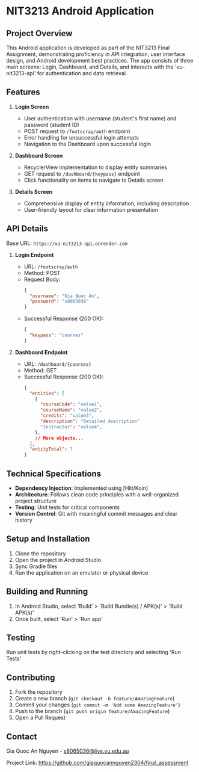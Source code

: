 # NIT3213 Android Application

## Project Overview

This Android application is developed as part of the NIT3213 Final Assignment, demonstrating proficiency in API integration, user interface design, and Android development best practices. The app consists of three main screens: Login, Dashboard, and Details, and interacts with the 'vu-nit3213-api' for authentication and data retrieval.

## Features

1. **Login Screen**
   - User authentication with username (student's first name) and password (student ID)
   - POST request to `/footscray/auth` endpoint
   - Error handling for unsuccessful login attempts
   - Navigation to the Dashboard upon successful login

2. **Dashboard Screen**
   - RecyclerView implementation to display entity summaries
   - GET request to `/dashboard/{keypass}` endpoint
   - Click functionality on items to navigate to Details screen

3. **Details Screen**
   - Comprehensive display of entity information, including description
   - User-friendly layout for clear information presentation

## API Details

Base URL: `https://vu-nit3213-api.onrender.com`

1. **Login Endpoint**
   - URL: `/footscray/auth`
   - Method: POST
   - Request Body: 
     ```json
     {
       "username": "Gia Quoc An",
       "password": "s8065036"
     }
     ```
   - Successful Response (200 OK):
     ```json
     {
       "keypass": "courses"
     }
     ```

2. **Dashboard Endpoint**
   - URL: `/dashboard/{courses}`
   - Method: GET
   - Successful Response (200 OK):
     ```json
     {
       "entities": [
         {
           "courseCode": "value1",
           "courseName": "value2",
           "credits": "value3",
           "description": "Detailed description"
           "instructor": "value4",
         },
         // More objects...
       ],
       "entityTotal": 7
     }
     ```

## Technical Specifications

- **Dependency Injection**: Implemented using [Hilt/Koin]
- **Architecture**: Follows clean code principles with a well-organized project structure
- **Testing**: Unit tests for critical components
- **Version Control**: Git with meaningful commit messages and clear history

## Setup and Installation

1. Clone the repository
2. Open the project in Android Studio
3. Sync Gradle files
4. Run the application on an emulator or physical device

## Building and Running

1. In Android Studio, select 'Build' > 'Build Bundle(s) / APK(s)' > 'Build APK(s)'
2. Once built, select 'Run' > 'Run app'

## Testing

Run unit tests by right-clicking on the test directory and selecting 'Run Tests'

## Contributing

1. Fork the repository
2. Create a new branch (`git checkout -b feature/AmazingFeature`)
3. Commit your changes (`git commit -m 'Add some AmazingFeature'`)
4. Push to the branch (`git push origin feature/AmazingFeature`)
5. Open a Pull Request


## Contact

Gia Quoc An Nguyen - s8065036@live.vu.edu.au

Project Link: https://github.com/giaquocannguyen2304/final_assessment
